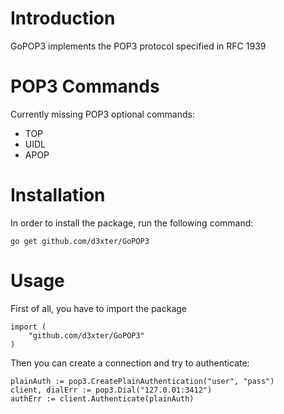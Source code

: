 Introduction
============

GoPOP3 implements the POP3 protocol specified in RFC 1939


POP3 Commands
=============

Currently missing POP3 optional commands:

- TOP
- UIDL
- APOP

Installation
============


In order to install the package, run the following command:

	go get github.com/d3xter/GoPOP3



Usage
=====

First of all, you have to import the package

	import (
		"github.com/d3xter/GoPOP3"
	)


Then you can create a connection and try to authenticate:

	plainAuth := pop3.CreatePlainAuthentication("user", "pass")
	client, dialErr := pop3.Dial("127.0.01:3412")
	authErr := client.Authenticate(plainAuth)
